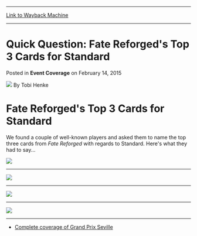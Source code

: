 
---
[Link to Wayback Machine](https://web.archive.org/web/20150217011554/http://magic.wizards.com/en/events/coverage/gpsev15/quick-question-2)

[_metadata_:author]:- "Tobi Henke"
[_metadata_:description]:- "Fate Reforged's Top 3 Cards for Standard  We found a couple of well-known players and asked them to name the top three cards from Fate Reforged with regards to Standard. Here's what they had to say..."
[_metadata_:generator]:- "Drupal 7 (http://drupal.org)"
[_metadata_:node]:- "346396"
[_metadata_:publish_date]:- "2015-02-14"
[_metadata_:source]:- "div-main-content"
[_metadata_:title]:- "Quick Question: Fate Reforged's Top 3 Cards for Standard"
[_metadata_:wayback_capture_timestamp]:- "2015-02-17 01:15:54"
[_metadata_:wayback_raw_url]:- "https://web.archive.org/web/20150217011554id_/http://magic.wizards.com/en/events/coverage/gpsev15/quick-question-2"
[_metadata_:wayback_url]:- "http://magic.wizards.com/en/events/coverage/gpsev15/quick-question-2"
---


Quick Question: Fate Reforged's Top 3 Cards for Standard
========================================================



 Posted in **Event Coverage**
 on February 14, 2015 






![](https://media.magic.wizards.com/styles/auth_small/public/images/person/henke_author.jpg)
By Tobi Henke










Fate Reforged's Top 3 Cards for Standard
========================================



 We found a couple of well-known players and asked them to name the top three cards from *Fate Reforged* with regards to Standard. Here's what they had to say...




![](https://media.wizards.com/2015/events/gpsev15/qq-juza.jpg)  





---


![](https://media.wizards.com/2015/events/gpsev15/qq-anteri.jpg)  





---


![](https://media.wizards.com/2015/events/gpsev15/qq-lemoine.jpg)  





---


![](https://media.wizards.com/2015/events/gpsev15/qq-hatto.jpg)  





---


* [Complete coverage of Grand Prix Seville](/node/345696)

 




